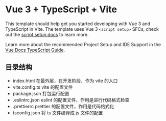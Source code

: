 # Vue 3 + TypeScript + Vite

This template should help get you started developing with Vue 3 and TypeScript in Vite. The template uses Vue 3 `<script setup>` SFCs, check out the [script setup docs](https://v3.vuejs.org/api/sfc-script-setup.html#sfc-script-setup) to learn more.

Learn more about the recommended Project Setup and IDE Support in the [Vue Docs TypeScript Guide](https://vuejs.org/guide/typescript/overview.html#project-setup).

## 目录结构

- index.html                在最外层，在开发阶段，作为 vite 的入口
- vite.config.ts            vite 的配置文件
- package.json              打包运行配置
- .eslintrc.json            eslint 的配置文件，作用是进行代码格式检查
- .prettierrc               prettier 的配置文件，作用是代码格式化
- tsconfig.json             将 ts 文件编译成 js 文件的配置